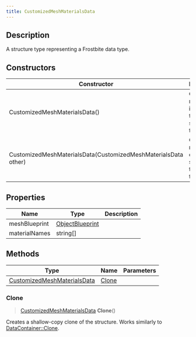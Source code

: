 ```yaml
---
title: CustomizedMeshMaterialsData
---
```

## Description

A structure type representing a Frostbite data type.

## Constructors

| Constructor                                                    | Description                                              |
| -------------------------------------------------------------- | -------------------------------------------------------- |
| CustomizedMeshMaterialsData()                                  | Create a new instance of this structure type.            |
| CustomizedMeshMaterialsData(CustomizedMeshMaterialsData other) | Create a reference copy of a structure of the same type. |

## Properties

| Name          | Type                               | Description |
| ------------- | ---------------------------------- | ----------- |
| meshBlueprint | [ObjectBlueprint](ObjectBlueprint) |             |
| materialNames | string\[\]                         |             |

## Methods

| Type                                                       | Name            | Parameters |
| ---------------------------------------------------------- | --------------- | ---------- |
| [CustomizedMeshMaterialsData](CustomizedMeshMaterialsData) | [Clone](#clone) |            |

### Clone

> [CustomizedMeshMaterialsData](CustomizedMeshMaterialsData) **Clone**()

Creates a shallow-copy clone of the structure. Works similarly to [DataContainer::Clone](/vext/ref/shared/class/datacontainer#clone).
